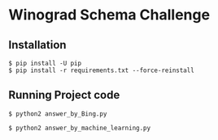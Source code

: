 # Winograd Schema Challenge

## Installation

```
$ pip install -U pip
$ pip install -r requirements.txt --force-reinstall

```



## Running Project code

```
$ python2 answer_by_Bing.py

```


```
$ python2 answer_by_machine_learning.py

```




